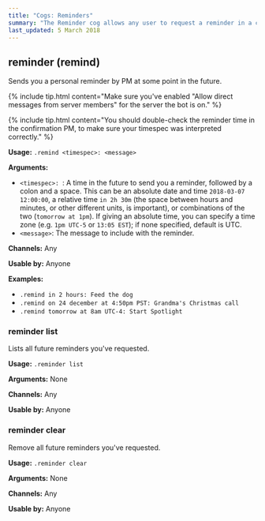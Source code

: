```yaml
---
title: "Cogs: Reminders"
summary: "The Reminder cog allows any user to request a reminder in a certain amount of time."
last_updated: 5 March 2018
---
```


## reminder (remind)

Sends you a personal reminder by PM at some point in the future.

{% include tip.html content="Make sure you've enabled &quot;Allow direct messages from server members&quot; for the server the bot is on." %}

{% include tip.html content="You should double-check the reminder time in the confirmation PM, to make sure your timespec was interpreted correctly." %}

**Usage:** `.remind <timespec>: <message>`

**Arguments:**
* `<timespec>: `: A time in the future to send you a reminder, followed by a colon and a space. This can be an absolute date and time `2018-03-07 12:00:00`, a relative time `in 2h 30m` (the space between hours and minutes, or other different units, is important), or combinations of the two (`tomorrow at 1pm`). If giving an absolute time, you can specify a time zone (e.g. `1pm UTC-5` or `13:05 EST`); if none specified, default is UTC.
* `<message>`: The message to include with the reminder.

**Channels:** Any

**Usable by:** Anyone

**Examples:**
* `.remind in 2 hours: Feed the dog`
* `.remind on 24 december at 4:50pm PST: Grandma's Christmas call`
* `.remind tomorrow at 8am UTC-4: Start Spotlight`


### reminder list

Lists all future reminders you've requested.

**Usage:** `.reminder list`

**Arguments:** None

**Channels:** Any

**Usable by:** Anyone


### reminder clear

Remove all future reminders you've requested.

**Usage:** `.reminder clear`

**Arguments:** None

**Channels:** Any

**Usable by:** Anyone
